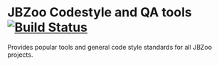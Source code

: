 #  JBZoo Codestyle and QA tools [![Build Status](https://travis-ci.org/JBZoo/Codestyle.svg?branch=master)](https://travis-ci.org/JBZoo/Codestyle)

Provides popular tools and general code style standards for all JBZoo projects.
